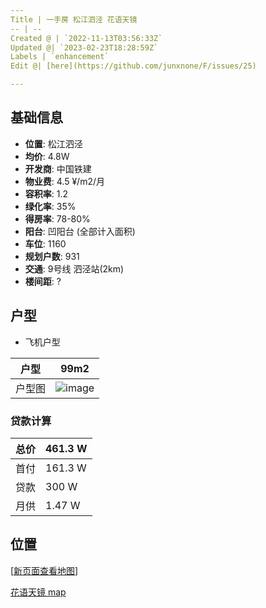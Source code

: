 ```yaml
---
Title | 一手房 松江泗泾 花语天镜
-- | --
Created @ | `2022-11-13T03:56:33Z`
Updated @| `2023-02-23T18:28:59Z`
Labels | `enhancement`
Edit @| [here](https://github.com/junxnone/F/issues/25)

---
```

## 基础信息
- **位置**: 松江泗泾
- **均价**: 4.8W
- **开发商**: 中国铁建
- **物业费**: 4.5 ¥/m2/月
- **容积率**: 1.2
- **绿化率**: 35%
- **得房率**: 78-80%
- **阳台**: 凹阳台 (全部计入面积)
- **车位**: 1160
- **规划户数**: 931
- **交通**: 9号线 泗泾站(2km)
- **楼间距**: ?

## 户型

- 飞机户型

户型 | 99m2
-- | --
户型图 | ![image](https://user-images.githubusercontent.com/2216970/201506604-a1b42e12-ebaa-425a-ad5b-18f32ffabc23.png)

### 贷款计算

总价 | 461.3 W
-- | --
首付 | 161.3 W
贷款 | 300 W
月供 | 1.47 W

## 位置

[[新页面查看地图](https://junxnone.github.io/fmap/at/hytj)]

[花语天镜 map](https://junxnone.github.io/fmap/at/hytj ':include :type=iframe width=100% height=600px')
